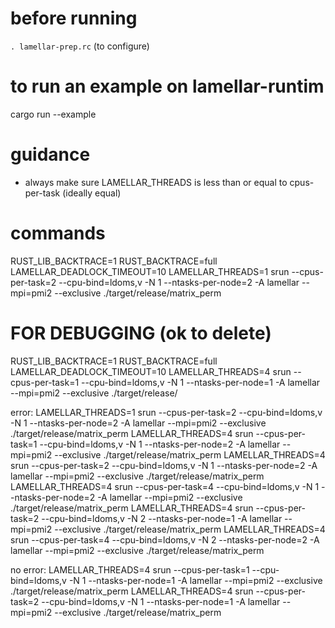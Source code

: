 # before running

`. lamellar-prep.rc` (to configure)

# to run an example on lamellar-runtim

cargo run --example <examplefiletorun>

# guidance

- always make sure LAMELLAR_THREADS is less than or equal to cpus-per-task (ideally equal)

# commands

RUST_LIB_BACKTRACE=1 RUST_BACKTRACE=full LAMELLAR_DEADLOCK_TIMEOUT=10 LAMELLAR_THREADS=1 srun --cpus-per-task=2 --cpu-bind=ldoms,v  -N 1 --ntasks-per-node=2 -A lamellar --mpi=pmi2 --exclusive ./target/release/matrix_perm


# FOR DEBUGGING (ok to delete)

RUST_LIB_BACKTRACE=1 RUST_BACKTRACE=full LAMELLAR_DEADLOCK_TIMEOUT=10 LAMELLAR_THREADS=4 srun --cpus-per-task=1 --cpu-bind=ldoms,v  -N 1 --ntasks-per-node=1 -A lamellar --mpi=pmi2 --exclusive ./target/release/

error:
LAMELLAR_THREADS=1 srun --cpus-per-task=2 --cpu-bind=ldoms,v  -N 1 --ntasks-per-node=2 -A lamellar --mpi=pmi2 --exclusive ./target/release/matrix_perm
LAMELLAR_THREADS=4 srun --cpus-per-task=1 --cpu-bind=ldoms,v  -N 1 --ntasks-per-node=2 -A lamellar --mpi=pmi2 --exclusive ./target/release/matrix_perm
LAMELLAR_THREADS=4 srun --cpus-per-task=2 --cpu-bind=ldoms,v  -N 1 --ntasks-per-node=2 -A lamellar --mpi=pmi2 --exclusive ./target/release/matrix_perm
LAMELLAR_THREADS=4 srun --cpus-per-task=4 --cpu-bind=ldoms,v  -N 1 --ntasks-per-node=2 -A lamellar --mpi=pmi2 --exclusive ./target/release/matrix_perm
LAMELLAR_THREADS=4 srun --cpus-per-task=2 --cpu-bind=ldoms,v  -N 2 --ntasks-per-node=1 -A lamellar --mpi=pmi2 --exclusive ./target/release/matrix_perm
LAMELLAR_THREADS=4 srun --cpus-per-task=4 --cpu-bind=ldoms,v  -N 2 --ntasks-per-node=2 -A lamellar --mpi=pmi2 --exclusive ./target/release/matrix_perm

no error:
LAMELLAR_THREADS=4 srun --cpus-per-task=1 --cpu-bind=ldoms,v  -N 1 --ntasks-per-node=1 -A lamellar --mpi=pmi2 --exclusive ./target/release/matrix_perm
LAMELLAR_THREADS=4 srun --cpus-per-task=2 --cpu-bind=ldoms,v  -N 1 --ntasks-per-node=1 -A lamellar --mpi=pmi2 --exclusive ./target/release/matrix_perm